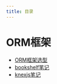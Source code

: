 ```yaml
---
title: 目录
---
```


<!-- ## 快速导航

<TOC /> -->

# ORM框架
- [ORM框架选型](ORM框架选型)
- [bookshelf笔记](bookshelf笔记)
- [knexjs笔记](knexjs笔记)
  


